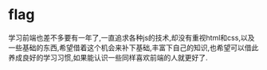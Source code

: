 # flag
学习前端也差不多要有一年了,一直追求各种js的技术,却没有重视html和css,以及一些基础的东西,希望借着这个机会来补下基础,丰富下自己的知识,也希望可以借此养成良好的学习习惯,如果能认识一些同样喜欢前端的人就更好了.